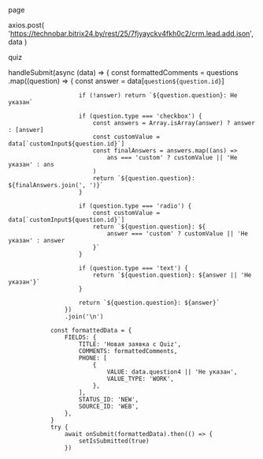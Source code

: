 page

axios.post(
'https://technobar.bitrix24.by/rest/25/7fjyayckv4fkh0c2/crm.lead.add.json',
data
)

quiz

handleSubmit(async (data) => {
const formattedComments = questions
.map((question) => {
const answer = data[`question${question.id}`]

    					if (!answer) return `${question.question}: Не указан`

    					if (question.type === 'checkbox') {
    						const answers = Array.isArray(answer) ? answer : [answer]
    						const customValue = data[`customInput${question.id}`]
    						const finalAnswers = answers.map((ans) =>
    							ans === 'custom' ? customValue || 'Не указан' : ans
    						)
    						return `${question.question}: ${finalAnswers.join(', ')}`
    					}

    					if (question.type === 'radio') {
    						const customValue = data[`customInput${question.id}`]
    						return `${question.question}: ${
    							answer === 'custom' ? customValue || 'Не указан' : answer
    						}`
    					}

    					if (question.type === 'text') {
    						return `${question.question}: ${answer || 'Не указан'}`
    					}

    					return `${question.question}: ${answer}`
    				})
    				.join('\n')

    			const formattedData = {
    				FIELDS: {
    					TITLE: 'Новая заявка с Quiz',
    					COMMENTS: formattedComments,
    					PHONE: [
    						{
    							VALUE: data.question4 || 'Не указан',
    							VALUE_TYPE: 'WORK',
    						},
    					],
    					STATUS_ID: 'NEW',
    					SOURCE_ID: 'WEB',
    				},
    			}
    			try {
    				await onSubmit(formattedData).then(() => {
    					setIsSubmitted(true)
    				})
